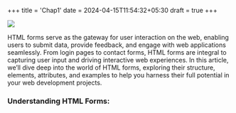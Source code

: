+++
title = 'Chap1'
date = 2024-04-15T11:54:32+05:30
draft = true
+++

![](https://cdn-images-1.medium.com/max/1600/1*6V3Zx1-36pJEcMzAiilHwA.jpeg)

HTML forms serve as the gateway for user interaction on the web, enabling users to submit data, provide feedback, and engage with web applications seamlessly. From login pages to contact forms, HTML forms are integral to capturing user input and driving interactive web experiences. In this article, we’ll dive deep into the world of HTML forms, exploring their structure, elements, attributes, and examples to help you harness their full potential in your web development projects.

### Understanding HTML Forms: